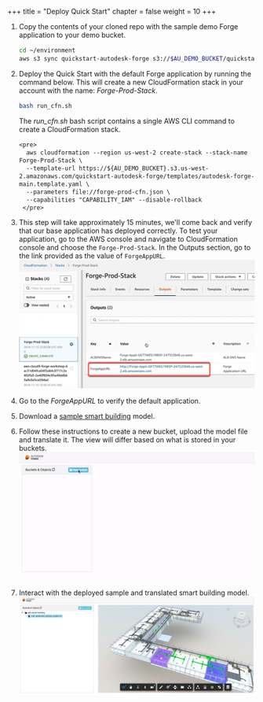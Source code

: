 +++
title = "Deploy Quick Start"
chapter = false
weight = 10
+++

1. Copy the contents of your cloned repo with the sample demo Forge application to your demo bucket.
   
    ```bash  
    cd ~/environment  
    aws s3 sync quickstart-autodesk-forge s3://$AU_DEMO_BUCKET/quickstart-autodesk-forge/
    ```
2. Deploy the Quick Start with the default Forge application by running the command below. This will create a new CloudFormation stack in your account with the name: *Forge-Prod-Stack*.
  
    ```bash
    bash run_cfn.sh
    ```    
   The *run_cfn.sh* bash script contains a single AWS CLI command to create a CloudFormation stack.
   
       <pre>
         aws cloudformation --region us-west-2 create-stack --stack-name Forge-Prod-Stack \
         --template-url https://${AU_DEMO_BUCKET}.s3.us-west-2.amazonaws.com/quickstart-autodesk-forge/templates/autodesk-forge-main.template.yaml \
         --parameters file://forge-prod-cfn.json \
         --capabilities "CAPABILITY_IAM" --disable-rollback
        </pre>
   
    
3. This step will take approximately 15 minutes, we'll come back and verify that our base application has deployed correctly. To test your application, go to the AWS console and navigate to CloudFormation console and choose the `Forge-Prod-Stack`. In the Outputs section, go to the link provided as the value of `ForgeAppURL`.
![arch](/images/prod-stack-complete.png?height=60%&width=60%)
4. Go to the *ForgeAppURL* to verify the default application. 
5. Download a [sample smart building](https://s3.amazonaws.com/aws-cfn-samples/forge-workshop/demo/rme_advanced_sample_project.rvt) model.
6. Follow these instructions to create a new bucket, upload the model file and translate it.
The view will differ based on what is stored in your buckets.
![arch](/images/run_sample_viewmodels.gif?height=60%&width=60%)
7. Interact with the deployed sample and translated smart building model.
![arch](/images/sample-building-model.png?height=60%&width=60%)

